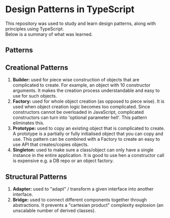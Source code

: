 # Design Patterns in TypeScript
This repository was used to study and learn design patterns, along with principles using TypeScript.  
Below is a summary of what was learned.

## Patterns
## Creational Patterns
1. **Builder:** used for piece wise construction of objects that are complicated to create. For example, an object with 10 constructor arguments. It makes the creation process understandable and easy to use for such objects.
2. **Factory:** used for whole object creation (as opposed to piece wise). It is used when object creation logic becomes too complicated. Since constructors cannot be overloaded in JavaScript, complicated constructors can turn into 'optional parameter hell'. This pattern eliminates this.
3. **Prototype:** used to copy an existing object that is complicated to create. A prototype is a partially or fully initialised object that you can copy and use. This pattern can be combined with a Factory to create an easy to use API that creates/copies objects.
4. **Singleton:** used to make sure a class/object can only have a single instance in the entire application. It is good to use hen a constructor call is expensive e.g. a DB repo or an object factory.

## Structural Patterns
1. **Adapter:** used to "adapt" / transform a given interface into another interface.
2. **Bridge:** used to connect different components together through abstractions. It prevents a "cartesian product" complexity explosion (an unscalable number of derived classes).



